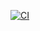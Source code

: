 

[![CI](https://github.com/MoeNamini/infra/actions/workflows/ci.yml/badge.svg)](https://github.com/MoeNamini/infra/actions/workflows/ci.yml)
